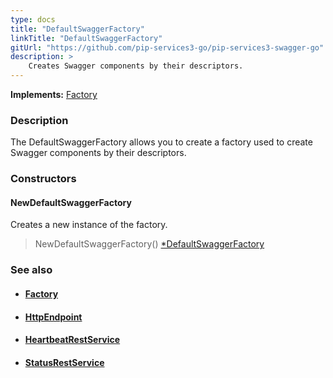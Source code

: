 ```yaml
---
type: docs
title: "DefaultSwaggerFactory"
linkTitle: "DefaultSwaggerFactory"
gitUrl: "https://github.com/pip-services3-go/pip-services3-swagger-go"
description: >
    Creates Swagger components by their descriptors.
---
```


**Implements:** [Factory](../../../components/build/factory)

### Description

The DefaultSwaggerFactory allows you to create a factory used to create Swagger components by their descriptors.

### Constructors

#### NewDefaultSwaggerFactory
Creates a new instance of the factory.  

> NewDefaultSwaggerFactory() [*DefaultSwaggerFactory]()



### See also
- #### [Factory](../../../components/build/factory)
- #### [HttpEndpoint](../../../rpc/services/http_endpoint)
- #### [HeartbeatRestService](../../../rpc/services/heartbeat_rest_service)
- #### [StatusRestService](../../../rpc/services/status_rest_service)
